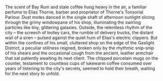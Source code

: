 The scent of Bay Rum and stale coffee hung heavy in the air, a familiar perfume to Elias Thorne, barber and proprietor of Thorne's Tonsorial Parlour.  Dust motes danced in the single shaft of afternoon sunlight slicing through the grimy windowpane of his shop, illuminating the swirling particles like tiny, glittering galaxies.  Outside, the relentless rhythm of the city – the screech of trolley cars, the rumble of delivery trucks, the distant wail of a siren – pulsed against the quiet hum of Elias's electric clippers.  But within the confines of his small, cluttered shop on the edge of the Gaslight District, a peculiar stillness reigned, broken only by the rhythmic snip-snip of his shears and the occasional cough from the ancient, leather armchair that sat patiently awaiting its next client.  The chipped porcelain mugs on the counter, testament to countless cups of lukewarm coffee consumed over years of listening to the city's secrets, seemed to hold their breath, waiting for the next story to unfold.
